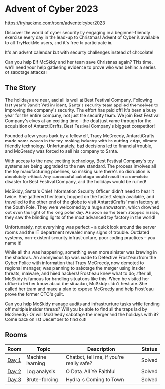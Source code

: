 # Advent of Cyber 2023
https://tryhackme.com/room/adventofcyber2023

Discover the world of cyber security by engaging in a beginner-friendly exercise every day in the lead-up to Christmas! Advent of Cyber is available to all TryHackMe users, and it's free to participate in.

It's an advent calendar but with security challenges instead of chocolate!

Can you help Elf McSkidy and her team save Christmas again? This time, we'll need your help gathering evidence to prove who was behind a series of sabotage attacks!

## The Story
The holidays are near, and all is well at Best Festival Company. Following last year's Bandit Yeti incident, Santa's security team applied themselves to improving the company's security. The effort has paid off! It's been a busy year for the entire company, not just the security team. We join Best Festival Company's elves at an exciting time – the deal just came through for the acquisition of AntarctiCrafts, Best Festival Company's biggest competitor!

Founded a few years back by a fellow elf, Tracy McGreedy, AntarctiCrafts made some waves in the toy-making industry with its cutting-edge, climate-friendly technology. Unfortunately, bad decisions led to financial trouble, and McGreedy was forced to sell his company to Santa.

With access to the new, exciting technology, Best Festival Company's toy systems are being upgraded to the new standard. The process involves all the toy manufacturing pipelines, so making sure there's no disruption is absolutely critical. Any successful sabotage could result in a complete disaster for Best Festival Company, and the holidays would be ruined!

McSkidy, Santa's Chief Information Security Officer, didn't need to hear it twice. She gathered her team, hopped on the fastest sleigh available, and travelled to the other end of the globe to visit AntarctiCrafts' main factory at the South Pole. They were welcomed by a huge snowstorm, which drowned out even the light of the long polar day. As soon as the team stepped inside, they saw the blinding lights of the most advanced toy factory in the world!

Unfortunately, not everything was perfect – a quick look around the server rooms and the IT department revealed many signs of trouble. Outdated systems, non-existent security infrastructure, poor coding practices – you name it!

While all this was happening, something even more sinister was brewing in the shadows. An anonymous tip was made to Detective Frost'eau from the Cyber Police with information that Tracy McGreedy, now demoted to regional manager, was planning to sabotage the merger using insider threats, malware, and hired hackers! Frost'eau knew what to do; after all, McSkidy is famous for handling situations like this. When he visited her office to let her know about the situation, McSkidy didn't hesitate. She called her team and made a plan to expose McGreedy and help Frost'eau prove the former CTO's guilt.

Can you help McSkidy manage audits and infrastructure tasks while fending off multiple insider threats? Will you be able to find all the traps laid by McGreedy? Or will McGreedy sabotage the merger and the holidays with it? Come back on 1st December to find out!

## Rooms
| Room                      | Topic            | Description                              | Status |
| ------------------------- | ---------------- | ---------------------------------------- | ------ |
| [Day 1](./Day_1/Day_1.md) | Machine learning | Chatbot, tell me, if you're really safe? | Solved |
| [Day 2](./Day_2/Day_2.md) | Log analysis     | O Data, All Ye Faithful                  | Solved |
| [Day 3](./Day_3/Day_3.md) | Brute-forcing    | Hydra is Coming to Town                  | Solved |